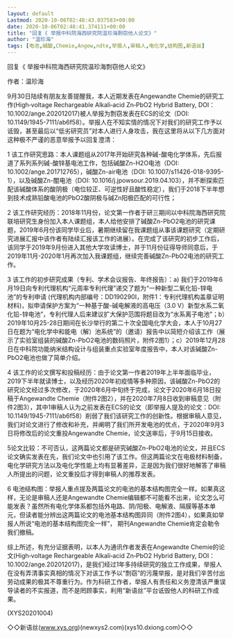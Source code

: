 ```yaml
---
layout: default
Lastmod: 2020-10-06T02:48:43.037583+00:00
date: 2020-10-06T02:48:41.374111+00:00
title: "回复《 举报中科院海西研究院温珍海剽窃他人论文》"
author: "温珍海"
tags: [电池,碱酸,Chemie,Angew,ndte,举报人,审稿人,电化学,结构图,新语丝]
---
```


回复《 举报中科院海西研究院温珍海剽窃他人论文》

作者：温珍海

9月30日陆续有朋友友善提醒我，本人近期发表在Angewandte Chemie的研究工作(High‐voltage Rechargeable Alkali‐acid Zn‐PbO2 Hybrid Battery, DOI：10.1002/ange.202012017)被人举报为剽窃发表在ECS的论文（DOI: 10.1149/1945-7111/ab6f58）。举报人在不知实情的情况下对我们的研究工作予以诋毁，甚至最后以“低劣研究员”对本人进行人身攻击，我在这里将从以下几方面对这种极不严谨的恶意举报予以回复澄清：

1 该工作研究思路：本人课题组从2017年开始研究各种碱-酸电化学体系，先后报道了系列系列碱-酸锌基电池工作，包括碱酸Zn-H2O电池（DOI: 10.1002/ange.201712765），碱酸Zn-air电池（DOI: 10.1007/s11426-018-9395-1），以及碱酸Zn-醌电池（DOI: 10.1016/j.jpowsour.2019.04.103），并不断探索匹配该碱酸体系的酸阴极（电位较正、可逆性好且酸性稳定），我们于2018下半年想到技术成熟铅酸电池的PbO2酸阴极与碱Zn阳极匹配的可行性；

2 该工作研究经历：2018年11月份，论文第一作者于研三期间以中科院海西研究院联培研究生身份加入本人课题组，本人给他安排了碱酸Zn-PbO2电池的研究课题，2019年6月份该同学毕业后，暑期继续留在我课题组从事该课题研究（定期研究进展汇报中该作者有陆续汇报该工作的进展）。在完成了该研究的初步工作后，该同学于2019年9月份进入其他大学攻读博士，并于11月份征得导师同意后，于2019年11月-2020年1月再次加入我课题组，继续完善碱酸Zn-PbO2电池的研究工作。

3 该工作的初步研究成果（专利、学术会议报告、年终报告）：a) 我们于2019年6月19日向专利代理机构“元周率专利代理”递交了题为“一种新型二氧化铅-锌电池”的专利申请 (代理机构内部编号：DD190290I，附件1：专利代理机构盖章证明材料)，拟申请保护方案为“一种基于酸-碱电解液的高电压（3.0 V）新型水系二氧化铅-锌电池”，专利代理人后来建议扩大保护范围将题目改为“水系离子电池”；b）2019年10月25-28日期间在长沙举行的第二十次全国电化学大会，本人于10月27日在题为“电化学中和能电（解）池系统”的（邀请）报告中以简短介绍该工作（展示了实验室组装的碱酸Zn-PbO2电池的数码照片，附件2图1）；c）2019年12月28日在中科院功能纳米结构设计与组装重点实验室年度报告中，本人对该碱酸Zn-PbO2电池也做了简单介绍。

4 该工作的论文撰写和投稿经历：由于论文第一作者2019年上半年面临毕业，2019下半年就读博士，以及经历2020年初疫情等多种原因，该碱酸Zn-PbO2的研究论文经过多次修改，于2020年6月中旬终于完成，论文于2020年6月18日投稿于Angewandte Chemie（附件2图2），并在2020年7月8日收到审稿意见（附件2图3），其中1审稿人认为之前发表在ECS的论文（即举报人提及的论文：DOI: 10.1149/1945-7111/ab6f58）削弱了我们该研究工作的创新性。根据审稿人意见，我们对论文进行了修改和补充，并阐明了我们所开发电池的优点，于2020年9月3日将修改后的论文重投Angewandte Chemie，论文送审后，于9月15日接收。

5论文比较：不可否认，这两篇论文都是研究碱酸Zn-PbO2电池的论文，并且ECS论文确实发表在先，我们论文中也引用了该工作。但这两篇论文在电极材料制备，电化学研究方法以及电化学性能上均有显著差异，正是因为我们很好地解答了审稿人所提出的问题，论文重投后才得到审稿人的推荐发表。

6 电池结构图：举报人重点提及两篇论文的电池的基本结构图完全一样。如果真这样，无论是审稿人还是Angewandte Chemie编辑都不可能看不出来，论文怎么可能发表？虽然所有电化学体系都包括外电路、阴/阳极、电解液、隔膜等基本单元，但读者能分辨出这两篇论文的电池基本结构图异同（附件2图4），如果真如举报人所说“电池的基本结构图完全一样”， 期刊Angewandte Chemie肯定会勒令我们撤稿。

综上所述，有充分证据表明，以本人为通讯作者发表在Angewandte Chemie的论文(High‐voltage Rechargeable Alkali‐acid Zn‐PbO2 Hybrid Battery, DOI：10.1002/ange.202012017)，是我们经过1年多持续研究的独立工作成果，举报人在没有弄清事实真相的情况下对该工作予以“剽窃”的污蔑举报，是对我们辛苦付出劳动成果的极其不尊重行为。作为科研工作者，举报人有责任和义务澄清该严重误导读者的不实报道，而不是罔顾事实，利用“新语丝”平台诋毁他人的科研工作成果。

(XYS20201004)

◇◇新语丝(www.xys.org)(newxys2.com)(xys10.dxiong.com)◇◇

